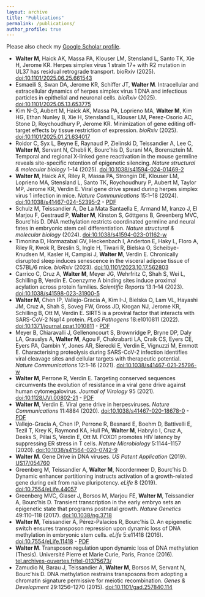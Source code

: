 ```yaml
---
layout: archive
title: "Publications"
permalink: /publications/
author_profile: true
---
```


Please also check my [Google Scholar profile](https://scholar.google.com/citations?user=bhVXNy0AAAAJ&hl=en).
* **Walter M**, Haick AK, Massa PA, Klouser LM, Stensland L, Santo TK, Xie H, Jerome KR. Herpes simplex virus 1 strain 17+ with R2 mutation in UL37 has residual retrograde transport. bioRxiv (2025). [doi:10.1101/2025.06.25.661543](https://www.biorxiv.org/content/10.1101/2025.06.25.661543v1)
* Esmaeili S, Swan DA, Jerome KR, Schiffer JT, **Walter M**. Intracellular and extracellular dynamics of herpes simplex virus 1 DNA and infectious particles in epithelial and neuronal cells. *bioRxiv* (2025). [doi:10.1101/2025.05.13.653775](https://github.com/user-attachments/assets/37b71164-ebd9-4bdc-b720-a9292acb2924)
* Kim N-G, Aubert M, Haick AK, Massa PA, Loprieno MA, **Walter M**, Kim HG, Ethan Nunley B, Xie H, Stensland L, Klouser LM, Perez-Osorio AC, Stone D, Roychoudhury P, Jerome KR. Minimization of gene editing off-target effects by tissue restriction of expression. *bioRxiv* (2025). [doi:10.1101/2025.01.21.634017](https://www.biorxiv.org/content/10.1101/2025.01.21.634017v1)
* Roidor C, Syx L, Beyne E, Raynaud P, Zielinski D, Teissandier A, Lee C, **Walter M**, Servant N, Chebli K, Bourc’his D, Surani MA, Borensztein M. Temporal and regional X-linked gene reactivation in the mouse germline reveals site-specific retention of epigenetic silencing. *Nature structural & molecular biology* 1–14 (2025). [doi:10.1038/s41594-024-01469-2](https://www.nature.com/articles/s41594-024-01469-2)
* **Walter M**, Haick AK, Riley R, Massa PA, Strongin DE, Klouser LM, Loprieno MA, Stensland L, Santo TK, Roychoudhury P, Aubert M, Taylor MP, Jerome KR, Verdin E. Viral gene drive spread during herpes simplex virus 1 infection in mice. *Nature Communications* 15:1–18 (2024). [doi:10.1038/s41467-024-52395-2](https://www.nature.com/articles/s41467-024-52395-2) - [PDF](http://mariuswalter.github.io/files/2024_NatComm_Walter.pdf)
* Schulz M, Teissandier A, De La Mata Santaella E, Armand M, Iranzo J, El Marjou F, Gestraud P, **Walter M**, Kinston S, Göttgens B, Greenberg MVC, Bourc’his D. DNA methylation restricts coordinated germline and neural fates in embryonic stem cell differentiation. *Nature structural & molecular biology* (2024). [doi:10.1038/s41594-023-01162-w](https://www.nature.com/articles/s41594-023-01162-w)
* Timonina D, Hormazabal GV, Heckenbach I, Anderton E, Haky L, Floro A, Riley R, Kwok R, Breslin S, Ingle H, Tiwari R, Bielska O, Scheibye-Knudsen M, Kasler H, Campisi J, **Walter M**, Verdin E. Chronically disrupted sleep induces senescence in the visceral adipose tissue of C57BL/6 mice. *bioRxiv* (2023). [doi:10.1101/2023.10.17.562803](https://www.biorxiv.org/content/10.1101/2023.10.17.562803v1)
* Carrico C, Cruz A, **Walter M**, Meyer JG, Wehrfritz C, Shah S, Wei L, Schilling B, Verdin E. Coenzyme A binding sites induce proximal acylation across protein families. *Scientific Reports* 13:1–14 (2023). [doi:10.1038/s41598-023-31900-5](https://www.nature.com/articles/s41598-023-31900-5)
* **Walter M**, Chen IP, Vallejo-Gracia A, Kim I-J, Bielska O, Lam VL, Hayashi JM, Cruz A, Shah S, Soveg FW, Gross JD, Krogan NJ, Jerome KR, Schilling B, Ott M, Verdin E. SIRT5 is a proviral factor that interacts with SARS-CoV-2 Nsp14 protein. *PLoS Pathogens* 18:e1010811 (2022). [doi:10.1371/journal.ppat.1010811](https://journals.plos.org/plospathogens/article?id=10.1371/journal.ppat.1010811) - [PDF](http://mariuswalter.github.io/files/2022_PlosPath_Walter.pdf)
* Meyer B, Chiaravalli J, Gellenoncourt S, Brownridge P, Bryne DP, Daly LA, Grauslys A, **Walter M**, Agou F, Chakrabarti LA, Craik CS, Eyers CE, Eyers PA, Gambin Y, Jones AR, Sierecki E, Verdin E, Vignuzzi M, Emmott E. Characterising proteolysis during SARS-CoV-2 infection identifies viral cleavage sites and cellular targets with therapeutic potential. *Nature Communications* 12:1–16 (2021). [doi:10.1038/s41467-021-25796-w](https://www.nature.com/articles/s41467-021-25796-w)
* **Walter M**, Perrone R, Verdin E. Targeting conserved sequences circumvents the evolution of resistance in a viral gene drive against human cytomegalovirus. *Journal of Virology* 95 (2021). [doi:10.1128/JVI.00802-21](https://journals.asm.org/doi/full/10.1128/JVI.00802-21) - [PDF](http://mariuswalter.github.io/files/2021_JVI_Walter.pdf)
* **Walter M**, Verdin E. Viral gene drive in herpesviruses. *Nature Communications* 11:4884 (2020). [doi:10.1038/s41467-020-18678-0](https://www.nature.com/articles/s41467-020-18678-0) - [PDF](http://mariuswalter.github.io/files/2020_NatComm_Walter.pdf)
* Vallejo-Gracia A, Chen IP, Perrone R, Besnard E, Boehm D, Battivelli E, Tezil T, Krey K, Raymond KA, Hull PA, **Walter M**, Habrylo I, Cruz A, Deeks S, Pillai S, Verdin E, Ott M. FOXO1 promotes HIV latency by suppressing ER stress in T cells. *Nature Microbiology* 5:1144–1157 (2020). [doi:10.1038/s41564-020-0742-9](https://www.nature.com/articles/s41564-020-0742-9?proof=t)
* **Walter M**. Gene Drive in DNA viruses. *US Patent Application* (2019). [US17/054760](https://patents.google.com/patent/US20210222150A1/en)
* Greenberg M, Teissandier A, **Walter M**, Noordermeer D, Bourc’his D. Dynamic enhancer partitioning instructs activation of a growth-related gene during exit from naive pluripotency. *eLife* 8 (2019). [doi:10.7554/eLife.44057](https://elifesciences.org/articles/44057)
* Greenberg MVC, Glaser J, Borsos M, Marjou FE, **Walter M**, Teissandier A, Bourc’his D. Transient transcription in the early embryo sets an epigenetic state that programs postnatal growth. *Nature Genetics* 49:110–118 (2017). [doi:10.1038/ng.3718](https://www.nature.com/articles/ng.3718)
* **Walter M**, Teissandier A, Pérez-Palacios R, Bourc’his D. An epigenetic switch ensures transposon repression upon dynamic loss of DNA methylation in embryonic stem cells. *eLife* 5:e11418 (2016). [doi:10.7554/eLife.11418](https://elifesciences.org/articles/11418) - [PDF](http://mariuswalter.github.io/files/2016_Walter_eLife.pdf)
* **Walter M**. Transposon regulation upon dynamic loss of DNA methylation (Thesis). Université Pierre et Marie Curie, Paris, France (2016). [tel.archives-ouvertes.fr/tel-01375673/](http://tel.archives-ouvertes.fr/tel-01375673/)
* Zamudio N, Barau J, Teissandier A, **Walter M**, Borsos M, Servant N, Bourc’his D. DNA methylation restrains transposons from adopting a chromatin signature permissive for meiotic recombination. *Genes & Development* 29:1256–1270 (2015). [doi:10.1101/gad.257840.114](http://genesdev.cshlp.org/content/29/12/1256)
